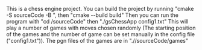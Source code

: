This is a chess engine project.
You can build the project by running "cmake -S sourceCode -B <your-build-location>", then "cmake --build build"
Then you can run the program with "cd <your-build-location>/sourceCode" then "./gsChessApp config1.txt"
This will play a number of games with moves chosen randomly (The starting position of the games and the number of game can be set manually in the config file ("config1.txt")). 
The pgn files of the games are in "./<your-build-location>/sourceCode/games"
